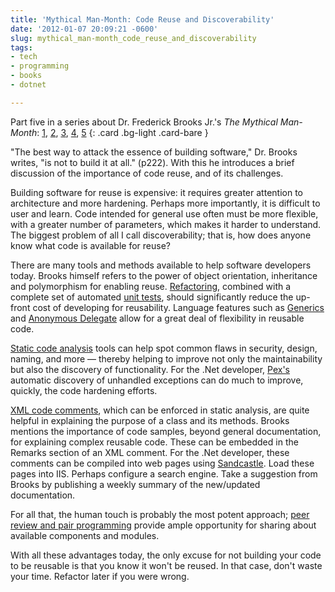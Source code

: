 ```yaml
---
title: 'Mythical Man-Month: Code Reuse and Discoverability'
date: '2012-01-07 20:09:21 -0600'
slug: mythical_man-month_code_reuse_and_discoverability
tags:
- tech
- programming
- books
- dotnet

---
```



Part five in a series about Dr. Frederick Brooks Jr.'s _The Mythical Man-Month_:
 [1](/archive/2011/11/10/review_and_reflection_on_the_mythical_man-month_by_frederick_p_brooks_jr/),
 [2](/archive/2011/11/20/mythical_man-month_conceptual_integrity/),
 [3](/archive/2011/11/26/the_mythical_man-month_wiki_and_customer_service/),
 [4](/archive/2011/12/11/mythical_man-month_planning_for_change/),
 [5](/archive/2012/01/08/mythical_man-month_code_reuse_and_discoverability/)
{: .card .bg-light .card-bare }

"The best way to attack the essence of building software," Dr. Brooks writes,
"is not to build it at all." (p222). With this he introduces a brief discussion
of the importance of code reuse, and of its challenges.

<!-- truncate -->

Building software for reuse is expensive: it requires greater attention to
architecture and more hardening. Perhaps more importantly, it is difficult to
user and learn. Code intended for general use often must be more flexible, with
a greater number of parameters, which makes it harder to understand. The biggest
problem of all I call discoverability; that is, how does anyone know what code
is available for reuse?

There are many tools and methods available to help software developers today.
Brooks himself refers to the power of object orientation, inheritance and
polymorphism for enabling reuse.
[Refactoring](https://martinfowler.com/refactoring/), combined with a complete
set of automated [unit tests](https://xunitpatterns.com), should significantly
reduce the up-front cost of developing for reusability. Language features such
as [Generics](https://en.wikipedia.org/wiki/Generic_programming) and [Anonymous
Delegate](https://en.wikipedia.org/wiki/Anonymous_delegate) allow for a great
deal of flexibility in reusable code.

[Static code analysis](https://en.wikipedia.org/wiki/Static_program_analysis)
tools can help spot common flaws in security, design, naming, and more &mdash;
thereby helping to improve not only the maintainability but also the discovery
of functionality. For the .Net developer,
[Pex's](/archive/2010/02/10/exploring_net_c/) automatic discovery of unhandled
exceptions can do much to improve, quickly, the code hardening efforts.

[XML code comments](https://msdn.microsoft.com/en-us/magazine/cc302121.aspx),
which can be enforced in static analysis, are quite helpful in explaining the
purpose of a class and its methods. Brooks mentions the importance of code
samples, beyond general documentation, for explaining complex reusable code.
These can be embedded in the Remarks section of an XML comment. For the .Net
developer, these comments can be compiled into web pages using
[Sandcastle](https://learn.microsoft.com/en-us/archive/blogs/sandcastle/). Load
these pages into IIS. Perhaps configure a search engine. Take a suggestion from
Brooks by publishing a weekly summary of the new/updated documentation.

For all that, the human touch is probably the most potent approach; [peer review
and pair
programming](http://stackoverflow.com/questions/23935/peer-reviews-or-pair-programming-or-both)
provide ample opportunity for sharing about available components and modules.

With all these advantages today, the only excuse for not building your code to
be reusable is that you know it won't be reused. In that case, don't waste your
time. Refactor later if you were wrong.
